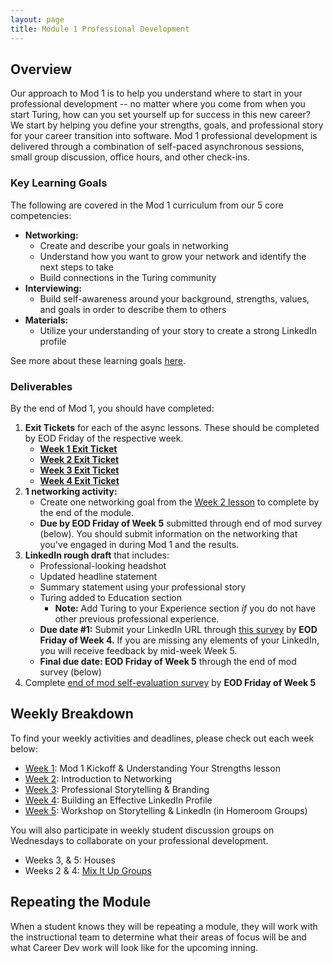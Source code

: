```yaml
---
layout: page
title: Module 1 Professional Development
---
```


## Overview
Our approach to Mod 1 is to help you understand where to start in your professional development -- no matter where you come from when you start Turing, how can you set yourself up for success in this new career? We start by helping you define your strengths, goals, and professional story for your career transition into software. Mod 1 professional development is delivered through a combination of self-paced asynchronous sessions, small group discussion, office hours, and other check-ins. 

### Key Learning Goals
The following are covered in the Mod 1 curriculum from our 5 core competencies:

* **Networking:**
    * Create and describe your goals in networking
    * Understand how you want to grow your network and identify the next steps to take
    * Build connections in the Turing community
* **Interviewing:**
    * Build self-awareness around your background, strengths, values, and goals in order to describe them to others
* **Materials:**
    * Utilize your understanding of your story to create a strong LinkedIn profile

See more about these learning goals [here](/module_one/mod1_learning_goals). 

### Deliverables
By the end of Mod 1, you should have completed:

1. **Exit Tickets** for each of the async lessons. These should be completed by EOD Friday of the respective week.
   * **[Week 1 Exit Ticket](https://forms.gle/JExeEMPfhdtyGwQ1A)** 
   * **[Week 2 Exit Ticket](https://forms.gle/sCSkaQXxxPifX25PA)**
   * **[Week 3 Exit Ticket](https://forms.gle/ZnjJsBceNC9qBsM19)**
   * **[Week 4 Exit Ticket](https://forms.gle/zkhBvcCs48hGU6qK8)**
2. **1 networking activity:**
   * Create one networking goal from the [Week 2 lesson](/module_one/mod1_week2) to complete by the end of the module. 
   * **Due by EOD Friday of Week 5** submitted through end of mod survey (below). You should submit information on the networking that you've engaged in during Mod 1 and the results. 
3. **LinkedIn rough draft** that includes:
   * Professional-looking headshot
   * Updated headline statement
   * Summary statement using your professional story
   * Turing added to Education section 
      * **Note:** Add Turing to your Experience section *if* you do not have other previous professional experience.
   * **Due date #1:** Submit your LinkedIn URL through [this survey](https://airtable.com/shrC9S9ymEtpUWWw9) by **EOD Friday of Week 4.** If you are missing any elements of your LinkedIn, you will receive feedback by mid-week Week 5.
   * **Final due date: EOD Friday of Week 5** through the end of mod survey (below)
4. Complete [end of mod self-evaluation survey](https://airtable.com/shrogjoSu2mYqqlmR) by **EOD Friday of Week 5**

## Weekly Breakdown
To find your weekly activities and deadlines, please check out each week below:

* [Week 1](/module_one/mod1_week1): Mod 1 Kickoff & Understanding Your Strengths lesson
* [Week 2](/module_one/mod1_week2): Introduction to Networking
* [Week 3](/module_one/mod1_week3): Professional Storytelling & Branding
* [Week 4](/module_one/mod1_week4): Building an Effective LinkedIn Profile
* [Week 5](/module_one/mod1_week5): Workshop on Storytelling & LinkedIn (in Homeroom Groups)

You will also participate in weekly student discussion groups on Wednesdays to collaborate on your professional development. 

* Weeks 3, & 5: Houses
* Weeks 2 & 4: [Mix It Up Groups](/mixed_groups)

## Repeating the Module
When a student knows they will be repeating a module, they will work with the instructional team to determine what their areas of focus will be and what Career Dev work will look like for the upcoming inning.
